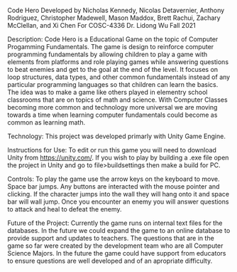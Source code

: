 Code Hero
Developed by Nicholas Kennedy, Nicolas Detavernier, Anthony Rodriguez, Christopher Madewell, Mason Maddox, Brett Rachui, Zachary McClellan, and Xi Chen
For COSC-4336
Dr. Lidong Wu
Fall 2021

Description:
Code Hero is a Educational Game on the topic of Computer Progamming Fundamentals. The game is design to reinforce computer programming fundamentals
by allowing children to play a game with elements from platforms and role playing games while answering questions to beat enemies and get to the
goal at the end of the level. It focuses on loop structures, data types, and other common fundamentals instead of any particular programming
languages so that children can learn the basics.
The idea was to make a game like others played in elementry school classrooms that are on topics of math and science. With Computer Classes becoming
more common and technology more universal we are moving towards a time when learning computer fundamentals could become as common as learning math.

Technology:
This project was developed primarly with Unity Game Engine.

Instructions for Use:
To edit or run this game you will need to download Unity from https://unity.com/. If you wish to play by building a .exe file open the project in
Unity and go to file>buildsettings then make a build for PC.

Controls:
To play the game use the arrow keys on the keyboard to move. Space bar jumps. Any buttons are interacted with the mouse pointer and clicking. If the
character jumps into the wall they will hang onto it and space bar will wall jump. Once you encounter an enemy you will answer questions to attack and
heal to defeat the enemy.

Future of the Project:
Currently the game runs on internal text files for the databases. In the future we could expand the game to an online database to provide support
and updates to teachers. The questions that are in the game so far were created by the development team who are all Computer Science Majors. In the
future the game could have support from educators to ensure questions are well developed and of an apropriate difficulty. 

